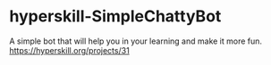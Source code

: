 # hyperskill-SimpleChattyBot
A simple bot that will help you in your learning and make it more fun. https://hyperskill.org/projects/31
